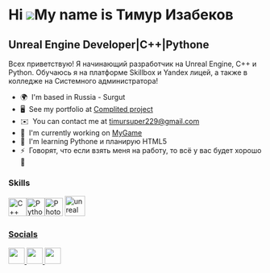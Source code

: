 Hi ![](https://user-images.githubusercontent.com/18350557/176309783-0785949b-9127-417c-8b55-ab5a4333674e.gif)My name is Тимур Изабеков
======================================================================================================================================

Unreal Engine Developer|C++|Pythone
-----------------------------------

Всех приветствую! Я начинающий разработчик на Unreal Engine, C++ и Python. Обучаюсь я на платформе Skillbox и Yandex лицей, а также в колледже на Системного администратора!

* 🌍  I'm based in Russia - Surgut
* 🖥️  See my portfolio at [Complited project](http://youtu.be/PUw1wOQQUIE?si=Pcd8vqD9wVbRbUup)
* ✉️  You can contact me at [timursuper229@gmail.com](mailto:timursuper229@gmail.com)
* 🚀  I'm currently working on [MyGame](http://drive.google.com/file/d/1ZXaeqewNJMhp4A-M8OaFqAPHnE1QQRND/view?usp=sharing)
* 🧠  I'm learning Pythone и планирую HTML5
* ⚡  Говорят, что если взять меня на работу, то всё у вас будет хорошо🤫

### Skills


<p align="left">
<a href="https://docs.microsoft.com/en-us/cpp/?view=msvc-170" target="_blank" rel="noreferrer"><img src="https://raw.githubusercontent.com/danielcranney/readme-generator/main/public/icons/skills/cplusplus-colored.svg" width="36" height="36" alt="C++" /></a><a href="https://www.python.org/" target="_blank" rel="noreferrer"><img src="https://raw.githubusercontent.com/danielcranney/readme-generator/main/public/icons/skills/python-colored.svg" width="36" height="36" alt="Python" /></a><a href="https://www.adobe.com/uk/products/photoshop.html" target="_blank" rel="noreferrer"><img src="https://raw.githubusercontent.com/danielcranney/readme-generator/main/public/icons/skills/photoshop-colored.svg" width="36" height="36" alt="Photoshop" /></a> <a href="https://unrealengine.com/" target="_blank" rel="noreferrer"> <img src="https://raw.githubusercontent.com/kenangundogan/fontisto/036b7eca71aab1bef8e6a0518f7329f13ed62f6b/icons/svg/brand/unreal-engine.svg" alt="unreal" width="40" height="40"/> </а>
</p>


### Socials

<p align="left"> <a href="https://discord.com/users/Тимурджан#7364" target="_blank" rel="noreferrer"> <picture> <source media="(prefers-color-scheme: dark)" srcset="undefined" /> <source media="(prefers-color-scheme: light)" srcset="https://raw.githubusercontent.com/danielcranney/readme-generator/main/public/icons/socials/discord.svg" /> <img src="https://raw.githubusercontent.com/danielcranney/readme-generator/main/public/icons/socials/discord.svg" width="32" height="32" /> </picture> </a> <a href="http://www.instagram.com/timur_1zabekov" target="_blank" rel="noreferrer"> <picture> <source media="(prefers-color-scheme: dark)" srcset="undefined" /> <source media="(prefers-color-scheme: light)" srcset="https://raw.githubusercontent.com/danielcranney/readme-generator/main/public/icons/socials/instagram.svg" /> <img src="https://raw.githubusercontent.com/danielcranney/readme-generator/main/public/icons/socials/instagram.svg" width="32" height="32" /> </picture> </a> <a href="https://www.youtube.com/@hopejm4929" target="_blank" rel="noreferrer"> <picture> <source media="(prefers-color-scheme: dark)" srcset="undefined" /> <source media="(prefers-color-scheme: light)" srcset="https://raw.githubusercontent.com/danielcranney/readme-generator/main/public/icons/socials/youtube.svg" /> <img src="https://raw.githubusercontent.com/danielcranney/readme-generator/main/public/icons/socials/youtube.svg" width="32" height="32" /> 
